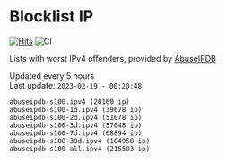 # Blocklist IP

[![Hits](https://hits.seeyoufarm.com/api/count/incr/badge.svg?url=https%3A%2F%2Fgithub.com%2Fborestad%2Fblocklist-ip%2F&count_bg=%2379C83D&title_bg=%23555555&icon=&icon_color=%23E7E7E7&title=hits&edge_flat=false)](https://hits.seeyoufarm.com)  ![CI](https://img.shields.io/github/workflow/status/borestad/blocklist-ip/CI?style=flat-square)

Lists with worst IPv4 offenders, provided by [AbuseIPDB](https://www.abuseipdb.com/)

<!-- FOOTER-PLACEHOLDER -->
Updated every 5 hours<br>
Last update: `2023-02-19 - 00:20:48`
```
abuseipdb-s100.ipv4 (20160 ip)
abuseipdb-s100-1d.ipv4 (39678 ip)
abuseipdb-s100-2d.ipv4 (51078 ip)
abuseipdb-s100-3d.ipv4 (57048 ip)
abuseipdb-s100-7d.ipv4 (68894 ip)
abuseipdb-s100-30d.ipv4 (104950 ip)
abuseipdb-s100-all.ipv4 (215583 ip)
```
